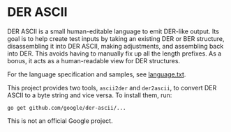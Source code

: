 # DER ASCII

DER ASCII is a small human-editable language to emit DER-like output. Its goal
is to help create test inputs by taking an existing DER or BER structure,
disassembling it into DER ASCII, making adjustments, and assembling back into
DER. This avoids having to manually fix up all the length prefixes. As a bonus,
it acts as a human-readable view for DER structures.

For the language specification and samples, see [language.txt](/language.txt).

This project provides two tools, `ascii2der` and `der2ascii`, to convert DER
ASCII to a byte string and vice versa. To install them, run:

    go get github.com/google/der-ascii/...

This is not an official Google project.
